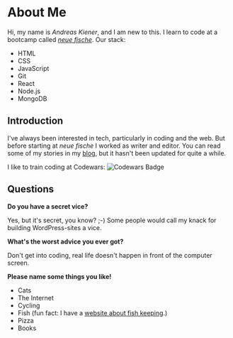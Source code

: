 # About Me

Hi, my name is *Andreas Kiener*, and I am new to this. I learn to code at a bootcamp called [*neue fische*](https://www.neuefische.de). Our stack:

- HTML
- CSS
- JavaScript
- Git
- React
- Node.js
- MongoDB

## Introduction

I've always been interested in tech, particularly in coding and the web. But before starting at *neue fische* I worked as writer and editor. You can read some of my stories in my [blog](https://headio.net), but it hasn't been updated for quite a while.

I like to train coding at Codewars:
![Codewars Badge](url "https://www.codewars.com/users/Andreas%20Kiener/badges/large")

## Questions

**Do you have a secret vice?**

Yes, but it's secret, you know? ;-) Some people would call my knack for building WordPress-sites a vice.

**What's the worst advice you ever got?**

Don't get into coding, real life doesn't happen in front of the computer screen.

**Please name some things you like!**

- Cats
- The Internet
- Cycling
- Fish (fun fact: I have a [website about fish keeping](https://nano-aquarium-tipps.de).)
- Pizza
- Books
